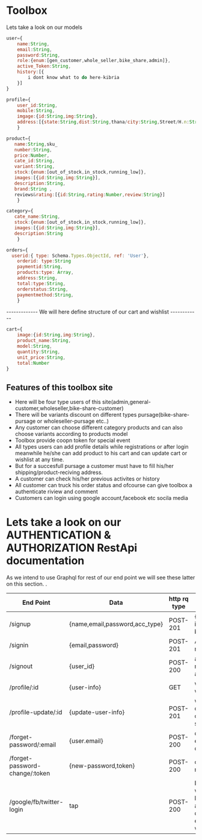 # Toolbox 
Lets take a look on our models

```javascript
user={
    name:String,
    email:String,
    password:String,
    role:{enum:[gen_customer,whole_seller,bike_share,admin]},
    active_Token:String,
    history:[{
        i dont know what to do here-kibria
    }]
}
```
```javascript
profile={
    user_id:String,
    mobile:String,
    imgage:{id:String,img:String},
    address:[{state:String,dist:String,thana/city:String,Street/H.n:String}]
    }
```
```javascript
product={
   name:String,sku_
   number:String,
   price:Number,
   cate_id:String,
   variant:String,
   stock:{enum:[out_of_stock,in_stock,running_low]},
   images:[{id:String,img:String}],
   description:String,
   brand:String ,
   reviews&rating:[{id:String,rating:Number,review:String}]
    }
```

```javascript
category={
   cate_name:String,
   stock:{enum:[out_of_stock,in_stock,running_low]},
   images:[{id:String,img:String}],
   description:String
    }
```

```javascript
orders={
  userid:{ type: Schema.Types.ObjectId, ref: 'User'},
    orderid: type:String
    paymentid:String,
    products:type: Array,
    address:String,
    total:type:String,
    orderstatus:String,
    paymentmethod:String,
    }
```
------------- We will here define  structure of our cart  and wishlist ------------
```javascript
cart={
    image:{id:String,img:String},
    product_name:String,
    model:String,
    quantity:String,
    unit_price:String,
    total:Number
}


```

## Features of this toolbox site

- Here will be four type users of this site(admin,general-customer,wholeseller,bike-share-customer)
- There will be variants discount on different types pursage(bike-share-pursage or wholeseller-pursage etc..)
- Any customer can choose different category products and can also choose variants according to products model
- Toolbox provide coopn token for special event
- All types users can add profile details while registrations or after login meanwhile he/she can add product to his cart and can update cart or wishlist at any time.
- But for a succesfull pursage a customer must have to fill his/her shipping/product-reciving address.
- A customer can check his/her previous activites or history
- All customer can truck his order status and ofcourse can give toolbox a authenticate riview and comment
- Customers can login using google account,facebook etc socila media

   




#  Lets take a look on our AUTHENTICATION & AUTHORIZATION RestApi documentation

As we intend to use Graphql for rest of our end point we will see these latter on this section.
.

| End Point | Data  |http rq type | Description    | Auth |
| ------ | ------ |---------| ------------ | ------ |
| /signup | {name,email,password,acc_type}  |POST-201 |{name,email,password,acc_type} is mandetory other profile can be skipped while initial signup |N/A |
| /signin |{email,password}  |POST-201 |All user have the same signin route | N/A|
| /signout |{user_id}  |POST-200 |as usual sigout process will remove token from user cookie and redirected to home page |N/A|
| /profile/:id | {user-info} |GET|will return whole user profile and with corespond history| |authenticate(any) |
| /profile-update/:id |{update-user-info} | POST-201 |we will use same end point but can update piece of data clicking a save button on saveral section|authenticate(any) |
| /forget-password/:email |{user.email} |POST-200|customer will provide his/her email to have a passwors change mail with a issued token |any-user |
| /forget-password-change/:token |{new-password,token} |POST-200|customer will provide his/her new password with issued token |any-user(having issued token) |
| /google/fb/twitter-login |tap |POST-200|By requisting on this end point will return with some portion of login credentials(for first time and user have to provide rest datas) but on credentials existense it will redirected to where he left|any-user|




```











  
  
